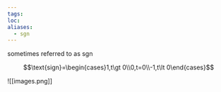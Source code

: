 ```yaml
---
tags: 
loc: 
aliases:
  - sgn
---
```

sometimes referred to as sgn

$$\text{sign}=\begin{cases}1,t\gt 0\\0,t=0\\-1,t\lt 0\end{cases}$$

![[images.png]]

